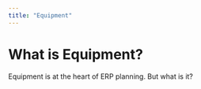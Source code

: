 ```yaml
---
title: "Equipment"
---
```


# What is Equipment?
Equipment is at the heart of ERP planning. But what is it? 